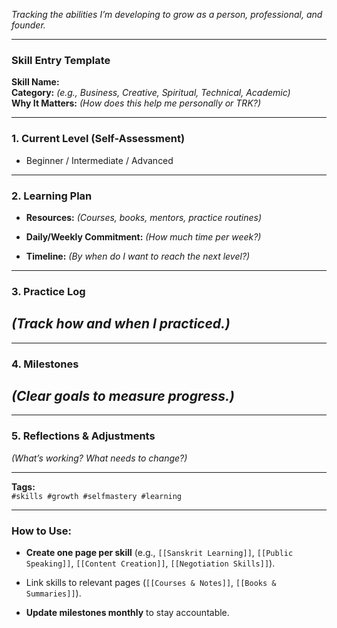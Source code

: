 _Tracking the abilities I’m developing to grow as a person, professional, and founder._

---

### **Skill Entry Template**

**Skill Name:**  
**Category:** _(e.g., Business, Creative, Spiritual, Technical, Academic)_  
**Why It Matters:** _(How does this help me personally or TRK?)_

---

### **1. Current Level (Self-Assessment)**

- Beginner / Intermediate / Advanced
    

---

### **2. Learning Plan**

- **Resources:** _(Courses, books, mentors, practice routines)_
    
- **Daily/Weekly Commitment:** _(How much time per week?)_
    
- **Timeline:** _(By when do I want to reach the next level?)_
    

---

### **3. Practice Log**

## _(Track how and when I practiced.)_

---

### **4. Milestones**

## _(Clear goals to measure progress.)_

---

### **5. Reflections & Adjustments**

_(What’s working? What needs to change?)_

---

**Tags:**  
`#skills #growth #selfmastery #learning`

---

### **How to Use:**

- **Create one page per skill** (e.g., `[[Sanskrit Learning]]`, `[[Public Speaking]]`, `[[Content Creation]]`, `[[Negotiation Skills]]`).
    
- Link skills to relevant pages (`[[Courses & Notes]]`, `[[Books & Summaries]]`).
    
- **Update milestones monthly** to stay accountable.
